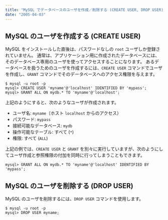 ```yaml
---
title: "MySQL でデータベースのユーザを作成／削除する (CREATE USER, DROP USER)"
date: "2005-04-03"
---
```


MySQL のユーザを作成する (CREATE USER)
----

MySQL をインストールした直後は、パスワードなしの `root` ユーザしか登録されていません。
通常は、アプリケーション用に作成されたデータベースには、そのデータベース専用のユーザを使ってアクセスすることになります。
あるデータベースを扱うためのユーザを作成するには、`CREATE USER` コマンドでユーザを作成し、`GRANT` コマンドでそのデータベースへのアクセス権限を与えます。

~~~
$ mysql -u root -p
mysql> CREATE USER 'myname'@'localhost' IDENTIFIED BY 'mypass';
mysql> GRANT ALL ON mydb.* TO 'myname'@'localhost';
~~~

上記のようにすると、次のようなユーザが作成されます。

* ユーザ名: `myname`（ホスト `localhost` からのアクセス）
* パスワード: `mypass`
* 接続可能なデータベース: `mydb`
* 操作可能なテーブル: すべて (`*`)
* 権限: すべて (`ALL`)

上記の例では、`CREATE USER` と `GRANT` を別々に実行していますが、次のようにしてユーザ作成と参照権限の付加を同時に行ってしまうこともできます。

~~~
mysql> GRANT ALL ON mydb.* TO 'myname'@'localhost' IDENTIFIED BY 'mypass';
~~~


MySQL のユーザを削除する (DROP USER)
----

MySQL のユーザを削除するには、`DROP USER` コマンドを使用します。

~~~
$ mysql -u root -p
mysql> DROP USER myname;
~~~

